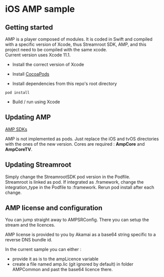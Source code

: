 # iOS AMP sample

## Getting started

AMP is a player composed of modules. 
It is coded in Swift and compiled with a specific version of Xcode, thus Streamroot SDK, AMP, and this project need to be compiled with the same xcode.  
Current version uses Xcode 11.1.

* Install the correct version of Xcode

* Install [CocoaPods](https://cocoapods.org/)

* Install dependencies from this repo's root directory
```
pod install
```

* Build / run using Xcode

## Updating AMP

[AMP SDKs](https://mdtp-a.akamaihd.net/amp-ios-sdk/premier)

AMP is not implemented as pods. Just replace the iOS and tvOS directories with the ones of the new version. Cores are required : **AmpCore** and **AmpCoreTV**.

## Updating Streamroot

Simply change the StreamrootSDK pod version in the Podfile.  
Streamroot is linked as pod. If integrated as .framework, change the integration_type in the Podfile to :framework. Rerun pod install after each change.

## AMP license and configuration

You can jump straight away to AMPSRConfig. There you can setup the stream and the licences.

AMP license is provided to you by Akamai as a base64 string specific to a reverse DNS bundle id. 

In the current sample you can either :
- provide it as is to the ampLicence variable 
- create a file named amp.lic (git ignored by default) in folder AMPCommon and past the base64 licence there.